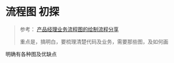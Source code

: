 # 流程图 初探

> 参考： [产品经理业务流程图的绘制流程分享](http://www.woshipm.com/pmd/3864.html)
>
> 重点是，搞明白，要梳理清楚代码及业务，需要那些图，及如何画

明确有各种图及优缺点